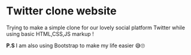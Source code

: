# Τwitter clone website

Trying to make a simple clone for our lovely social platform Twitter while using basic HTML,CSS,JS markup ! 

<strong> P.S </strong> I am also using Bootstrap to make my life easier 😅🙄

